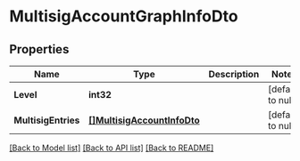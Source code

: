 # MultisigAccountGraphInfoDto

## Properties
Name | Type | Description | Notes
------------ | ------------- | ------------- | -------------
**Level** | **int32** |  | [default to null]
**MultisigEntries** | [**[]MultisigAccountInfoDto**](MultisigAccountInfoDTO.md) |  | [default to null]

[[Back to Model list]](../README.md#documentation-for-models) [[Back to API list]](../README.md#documentation-for-api-endpoints) [[Back to README]](../README.md)


